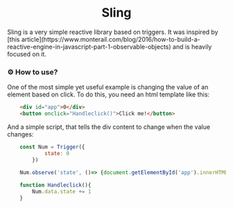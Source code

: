 <h1 align="center">Sling</h1>
Sling is a very simple reactive library based on triggers. It was inspired by [this article](https://www.monterail.com/blog/2016/how-to-build-a-reactive-engine-in-javascript-part-1-observable-objects) and is heavily focused on it.

### ⚙️ How to use?
One of the most simple yet useful example is changing the value of an element based on click. To do this, you need an html template like this:

```html
    <div id="app">0</div>
    <button onclick="Handleclick()">Click me!</button>
```
And a simple script, that tells the div content to change when the value changes:
```javascript
    const Num = Trigger({
            state: 0
        })
        
    Num.observe('state', ()=> {document.getElementById('app').innerHTML=`${Num.data.state}` })

    function Handleclick(){
        Num.data.state += 1
    }
```